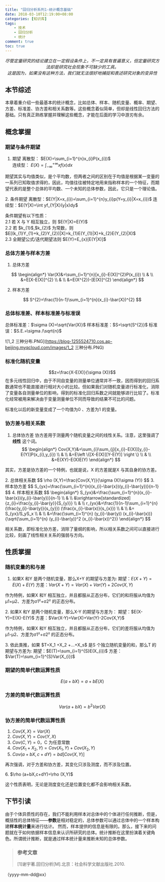 ```yaml
---
title: "回归分析系列1-统计概念基础"
date: 2018-03-10T12:19:00+08:00
categories: [知识库]
tags: 
    - 技术
    - 回归分析
    - 统计
comment: true
toc: true
---
```


<center><i>
    尽管定量研究的结论建立在一定假设条件上，不一定具有普遍意义，但定量研究方法却是研究社会现象不可缺少的工具。<br>这是因为，如果没有这种方法，我们就无法很好地捕捉和表述研究对象的变异性
</i></center>

<!--more-->

## 本节综述
本章着重介绍一些最基本的统计概念，比如总体、样本、随机变量、概率、期望、方差、标准差、协方差和相关系数等。这些概念着似简单，但却是线性回归方法的基础。只有真正熟练掌握并理解这些概念，才能在后面的学习中游刃有余。

## 概念掌握
### 期望与条件期望
1. 期望
离散型： $E(X)=\sum_{i=1}^{n}x_{i}P(x_{i})$  
连续型： $E(X)=\int_{-\infty }^{+\infty}xf(x)dx$ 
<div class="note info"><p>期望其实与均值类似，是个平均数，但两者之间的区别在于均值是根据某一变量的一系列已知取值求得的，因此，均值往往被特定地用来指称样本的一个特征，而期望代表的是整个总体的平均数、一个未知的总体参数，因此，它只是一个理论值。</p></div>
2. 条件期望
离散型：$E(Y|X=x_{i})=\sum_{i=1}^{n}y_{i}p(Y=y_{i}|X=x_{i})$
连续型：$E(Y|X)=\int yf_{Y|X}(y|x)dy$
<div class="note info"><p>条件期望有以下性质：<br>
2.1 若 X 与 Y 相互独立，则 $E(Y|X)=E(Y)$ <br>
2.2 若 $k_{1}$,$k_{2}$ 为常数，则 $E[(k_{1}Y_{1}+k_{2}Y_{2})|X]=k_{1}E(Y_{1}|X)+k_{2}E(Y_{2}|X)$ <br>
2.3 全期望公式/迭代期望法则 $E(Y)=E_{x}[E(Y|X)]$</p></div>

### 总体方差与样本方差
1. 总体方差

$$
\begin{align*} 
  Var(X)&=\sum_{i=1}^{n}[x_{i}-E(X)]^{2}P(x_{i}) \\ 
  & \\
  &=E[X-E(X)]^{2} \\  
  & \\
  &=E(X^{2})-[E(X)]^{2} 
\end{align*}
$$

2. 样本方差

$$
S^{2}=\frac{1}{n-1}\sum_{i=1}^{n}(x_{i}-\bar{X})^{2}
$$

### 总体标准差、样本标准差与标准误
总体标准差：$\sigma (X)=\sqrt{Var(X)}$
样本标准差：$S=\sqrt{S^{2}}$
标准误：$S.E.=\sigma /\sqrt{n}$

![1_2 三种分布.PNG](https://blog-1255524710.cos.ap-beijing.myqcloud.com/images/1_2 三种分布.PNG)

### 标准化随机变量
$$z=\frac{X-E(X)}{\sigma (X)}$$
在多元线性回归中，由于不同自变量的测量单位通常并不一致，因而得到的回归系数通常也不能直接进行相对大小的比较。但如果我们对随机变量进行标准化，消除了变量各自测量单位的影响，得到的标准化回归系数之间就能够进行比较了。标准化经常被用来解决由于变量测量单位不同而导致的结果不可比的问题。
<div class="note info"><p>标准化以后的新变量变成了一个均值为0 、方差为1 的变量。</p></div>

### 协方差与相关系数
1. 总体协方差
协方差用于测量两个随机变量之间的线性关系。注意，这里强调了 **线性** 这个词。
$$
\begin{align*} 
 Cov(X,Y)&=\sum_{i}\sum_{j}[x_{i}-E(X)][y_{i}-E(Y)]P(x_{i},y_{i}) \\ 
 & \\
 &=E\left \{[X-E(X)][Y-E(Y)] \right \}  \\ 
 & \\
 &=E(XY)-E(X)E(Y) 
\end{align*}
$$
<div class="note primary"><p>其实，方差是协方差的一个特例，也就是说，X 的方差就是X 与其自身的协方差。</p></div>
2. 总体相关系数
$$
\rho (X,Y)=\frac{Cov(X,Y)}{\sigma (X)\sigma (Y)}
$$
3. 样本协方差
$$
S_{yx}=\frac{\sum_{i=1}^{n}(x_{i}-\bar{x})(y_{i}-\bar{y})}{n-1}
$$
4. 样本相关系数
$$
\begin{align*} 
 S_{yx}&=\frac{\sum_{i=1}^{n}(x_{i}-\bar{x})(y_{i}-\bar{y})}{n-1} \\ 
 & \\
 &\xrightarrow[standardized]{z_{i}=\frac{y_{i}-\bar{y}}{S_{y}}} \\ 
 & \\
 r_{yx}&=\frac{1}{n-1}\sum_{i=1}^{n} (\frac{y_{i}-\bar(y)}{s_{y}}) (\frac{x_{i}-\bar(x)}{s_{x}}) \\
 & \\
 &= S_{yx}/S_yS_x \\
 & \\
 &=\frac{\sum_{i=1}^{n} (y_{i}-\bar(y)) (x_{i}-\bar(x))}{\sqrt{\sum_{i=1}^{n} (y_{i}-\bar(y))^2 (x_{i}-\bar(x))^2}}
\end{align*}
$$
<div class="note primary"><p>相关系数，即标准化协方差，消除了量纲的影响，所以相关系数之间可以直接进行比较，刻画了线性相关关系的强弱与方向。</p></div>

## 性质掌握
### 随机变量的和与差
1. 如果X 和Y 是两个随机变量，那么X+Y 的期望与方差为:
期望：$E(X+Y)=E(X)+E(Y)$
方差：$Var(X+Y)=Var(X)+Var(Y)+2Cov(X,Y)$
<div class="note info"><p>作为特例，如果X 和Y 相互独立，并且都服从正态分布，它们的和将服从均值为μ1+μ2、方差为σ1²+σ2² 的正态分布。</p></div>
2. 如果X 和Y 是两个随机变量，那么X-Y 的期望与方差为：
期望：$E(X-Y)=E(X)-E(Y)$
方差：$Var(X-Y)=Var(X)+Var(Y)-2Cov(X,Y)$
<div class="note info"><p>作为特例，如果X 和Y 相互独立，并且都服从正态分布，它们的差将服从均值为μ1-μ2、方差为σ1²+σ2² 的正态分布。</p></div>
3. 依此类推，如果 $T=X_1 +X_2 +...+X_s$ 是S 个独立随机变量的和，那么T 的期望与方差为:
期望：$E(T)=\sum_{i=1}^{S}E(X_{i})$
方差：$Var(T)=\sum_{i=1}^{S}Var(X_{i})$


### 期望的简单代数运算性质
$$E(a+bX)=a+bE(X)$$

### 方差的简单代数运算性质
$$Var(a+bX)=b^2Var(X)$$

### 协方差的简单代数运算性质
1. $Cov(X,X)=Var(X)$
2. $Cov(X,Y)=Cov(Y,X)$
3. $Cov(C,Y)=0$，C 为任意常数
4. $Cov(X_{1}+X_{2},Y)=Cov(X_{1},Y)+Cov(X_{2},Y)$
5. $Cov(a+bX,c+dY)=bd[Cov(X,Y)]$
<div class="note warning"><p>再次强调，对于方差和协方差，其变化只涉及测度，而不涉及位置。</p></div>
6. $\rho (a+bX,c+dY)=\rho (X,Y)$
<div class="note warning"><p>这个性质表明，无论是测度变化还是位置变化都不会影响相关系数。</p></div>

## 下节引读
由于个体异质性的存在，我们不能利用样本对总体中的个体进行任何推断，但是，概括性的总体特征——**参数**是相对稳定的，总体参数可以通过总体中的一个样本构建**样本统计量**来进行估计。
然而，样本提供的信息是有限的。那么，接下来的问题就在于如何依据样本信息来认识所研究的总体。统计推断在这里扮演着关键角色。所谓统计推断，就是通过样本统计量来推断未知的总体参数。

> ### 参考文章
> [1]谢宇著.回归分析[M].北京：社会科学文献出版社.2010.

（yyyy-mm-dd@xx）